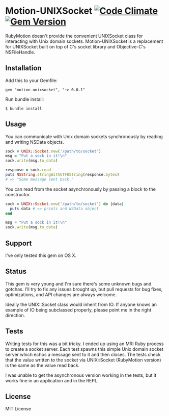 Motion-UNIXSocket [![Code Climate](https://codeclimate.com/github/mgartner/motion-unixsocket/badges/gpa.svg)](https://codeclimate.com/github/mgartner/motion-unixsocket) [![Gem Version](https://badge.fury.io/rb/motion-unixsocket.svg)](http://badge.fury.io/rb/motion-unixsocket)
=================

RubyMotion doesn't provide the convenient UNIXSocket class for interacting with
Unix domain sockets. Motion-UNIXSocket is a replacement for UNIXSocket built
on top of C's socket library and Objective-C's NSFileHandle.

Installation
------------

Add this to your Gemfile:

```
gem "motion-unixsocket", "~> 0.0.1"
```

Run bundle install:

```
$ bundle install
```

Usage
-----

You can communicate with Unix domain sockets synchronously by reading and
writing NSData objects.

```ruby
sock = UNIX::Socket.new('/path/to/socket')
msg = "Put a sock in it!\n"
sock.write(msg.to_data)

response = sock.read
puts NSString.stringWithUTF8String(response.bytes)
# => "Some message sent back."
```

You can read from the socket asynchronously by passing a block to the constructor.

```ruby
sock = UNIX::Socket.new('/path/to/socket') do |data|
  puts data # => prints and NSData object
end

msg = "Put a sock in it!\n"
sock.write(msg.to_data)
```

Support
-------

I've only tested this gem on OS X.

Status
------

This gem is very young and I'm sure there's some unknown bugs and gotchas. I'll try to fix any issues brought up, but pull requests for bug fixes, optimizations, and API changes are always welcome.

Ideally the UNIX::Socket class would inherit from IO. If anyone knows an example of IO being subclassed properly, please point me in the right direction.

Tests
-----

Writing tests for this was a bit tricky. I ended up using an MRI Ruby process to create a socket server. Each test spawns this simple Unix domain socket server which echos a message sent to it and then closes. The tests check that the value written to the socket via UNIX::Socket (RubyMotion version) is the same as the value read back.

I was unable to get the asynchronous version working in the tests, but it works fine in an application and in the REPL.

License
-------

MIT License
